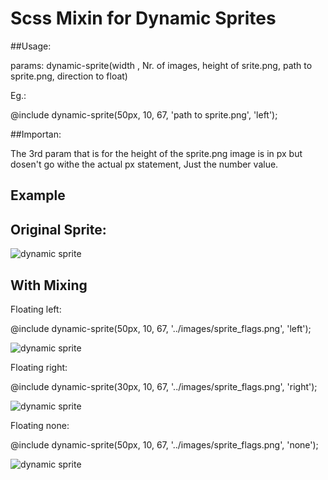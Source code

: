 # Scss Mixin for Dynamic Sprites

##Usage:

params: dynamic-sprite(width , Nr. of images, height of srite.png, path to sprite.png, direction to float)

Eg.:

@include dynamic-sprite(50px, 10, 67, 'path to sprite.png', 'left'); 

##Importan:

The 3rd param that is for the height of the sprite.png image is in px but dosen't go withe the actual px statement, Just the number value.

## Example

## Original Sprite:

![dynamic sprite](https://github.com/SpecialKcl/Dynamic-Sprite/blob/master/images/sprite_flags.png)


## With Mixing

Floating left:

@include dynamic-sprite(50px, 10, 67, '../images/sprite_flags.png', 'left');

![dynamic sprite](https://github.com/SpecialKcl/Dynamic-Sprite/blob/master/images/left.png)


Floating right:

@include dynamic-sprite(30px, 10, 67, '../images/sprite_flags.png', 'right'); 

![dynamic sprite](https://github.com/SpecialKcl/Dynamic-Sprite/blob/master/images/right.png)


Floating none:

@include dynamic-sprite(50px, 10, 67, '../images/sprite_flags.png', 'none'); 

![dynamic sprite](https://github.com/SpecialKcl/Dynamic-Sprite/blob/master/images/none.png)
